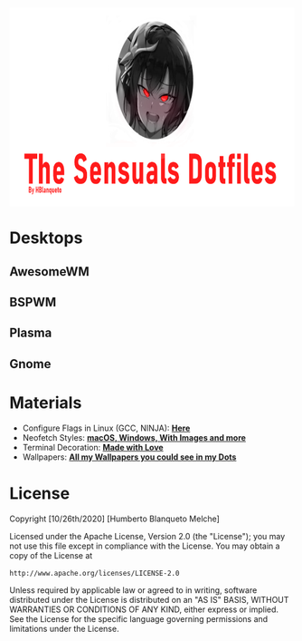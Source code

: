 <div align="center">
    <h3>
    	<img src="https://github.com/Hblanqueto/The-Sensuals-Dotfiles/blob/master/Images%20to%20the%20Repository/The%20Sensuals%20Dotfiles%20(1).png" align="center" height="350px">
    </h3>
 </div>


# Desktops
## AwesomeWM

## BSPWM

## Plasma

## Gnome



# Materials

- Configure Flags in Linux (GCC, NINJA): <a href="https://github.com/The-Sensual-Dotfiles/flags-config" target="_blank">**Here**</a>
- Neofetch Styles: <a href="https://github.com/The-Sensual-Dotfiles/Custom-Neofetch" target="_blank">**macOS, Windows, With Images and more**</a>
- Terminal Decoration: <a href="https://github.com/The-Sensual-Dotfiles/Decorations" target="_blank">**Made with Love**</a>
- Wallpapers: <a href="https://github.com/The-Sensual-Dotfiles/My-Wallpapers">**All my Wallpapers you could see in my Dots**</a>
    
# License

Copyright [10/26th/2020] [Humberto Blanqueto Melche]

Licensed under the Apache License, Version 2.0 (the "License");
you may not use this file except in compliance with the License.
You may obtain a copy of the License at

    http://www.apache.org/licenses/LICENSE-2.0

Unless required by applicable law or agreed to in writing, software
distributed under the License is distributed on an "AS IS" BASIS,
WITHOUT WARRANTIES OR CONDITIONS OF ANY KIND, either express or implied.
See the License for the specific language governing permissions and
limitations under the License.
